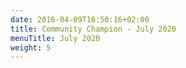 ```yaml
---
date: 2016-04-09T16:50:16+02:00
title: Community Champion - July 2020
menuTitle: July 2020
weight: 5
---
```

